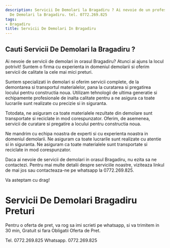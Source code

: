 ```yaml
---
description: Servicii De Demolari la Bragadiru ? Ai nevoie de un profesionist in Servicii
  De Demolari la Bragadiru. tel. 0772.269.825
tags:
- Bragadiru
title: Servicii De Demolari In Bragadiru
---
```



## Cauti Servicii De Demolari la Bragadiru ?

Ai nevoie de servicii de demolari in orasul Bragadiru? Atunci ai ajuns la locul potrivit! Suntem o firma cu experienta in domeniul demolarii si oferim servicii de calitate la cele mai mici preturi. 

Suntem specializati in demolari si oferim servicii complete, de la demontarea si transportul materialelor, pana la curatarea si pregatirea locului pentru constructia noua. Utilizam tehnologii de ultima generatie si echipamente profesionale de inalta calitate pentru a ne asigura ca toate lucrarile sunt realizate cu precizie si in siguranta.

Totodata, ne asiguram ca toate materialele rezultate din demolare sunt transportate si reciclate in mod corespunzator. Oferim, de asemenea, servicii de curatare si pregatire a locului pentru constructia noua.

Ne mandrim cu echipa noastra de experti si cu experienta noastra in domeniul demolarii. Ne asiguram ca toate lucrarile sunt realizate cu atentie si in siguranta. Ne asiguram ca toate materialele sunt transportate si reciclate in mod corespunzator.

Daca ai nevoie de servicii de demolari in orasul Bragadiru, nu ezita sa ne contactezi. Pentru mai multe detalii despre serviciile noastre, viziteaza linkul de mai jos sau contacteaza-ne pe whatsapp la 0772.269.825. 

Va asteptam cu drag!

# Servicii De Demolari Bragadiru Preturi
Pentru o oferta de pret, va rog sa imi scrieti pe whatsapp, si va trimitem in 30 min, Gratuit si fara Obligatii Oferta de Pret.

Tel. 0772.269.825
Whatsapp. 0772.269.825